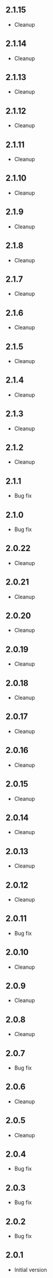 ## 2.1.15

-   Cleanup

## 2.1.14

-   Cleanup

## 2.1.13

-   Cleanup

## 2.1.12

-   Cleanup

## 2.1.11

-   Cleanup

## 2.1.10

-   Cleanup

## 2.1.9

-   Cleanup

## 2.1.8

-   Cleanup

## 2.1.7

-   Cleanup

## 2.1.6

-   Cleanup

## 2.1.5

-   Cleanup

## 2.1.4

-   Cleanup

## 2.1.3

-   Cleanup

## 2.1.2

-   Cleanup

## 2.1.1

-   Bug fix

## 2.1.0

-   Bug fix

## 2.0.22

-   Cleanup

## 2.0.21

-   Cleanup

## 2.0.20

-   Cleanup

## 2.0.19

-   Cleanup

## 2.0.18

-   Cleanup

## 2.0.17

-   Cleanup

## 2.0.16

-   Cleanup

## 2.0.15

-   Cleanup

## 2.0.14

-   Cleanup

## 2.0.13

-   Cleanup

## 2.0.12

-   Cleanup

## 2.0.11

-   Bug fix

## 2.0.10

-   Cleanup

## 2.0.9

-   Cleanup

## 2.0.8

-   Cleanup

## 2.0.7

-   Bug fix

## 2.0.6

-   Cleanup

## 2.0.5

-   Cleanup

## 2.0.4

-   Bug fix

## 2.0.3

-   Bug fix

## 2.0.2

-   Bug fix

## 2.0.1

-   Initial version
